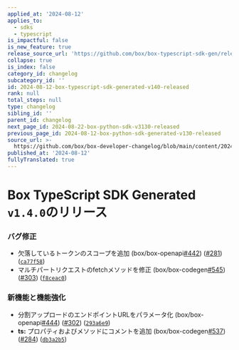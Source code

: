 ```yaml
---
applied_at: '2024-08-12'
applies_to:
  - sdks
  - typescript
is_impactful: false
is_new_feature: true
release_source_url: 'https://github.com/box/box-typescript-sdk-gen/releases/tag/v1.4.0'
collapse: true
is_index: false
category_id: changelog
subcategory_id: ''
id: 2024-08-12-box-typescript-sdk-generated-v140-released
rank: null
total_steps: null
type: changelog
sibling_id: ''
parent_id: changelog
next_page_id: 2024-08-22-box-python-sdk-v3130-released
previous_page_id: 2024-08-12-box-python-sdk-generated-v130-released
source_url: >-
  https://github.com/box/box-developer-changelog/blob/main/content/2024/08-12-box-typescript-sdk-generated-v140-released.md
published_at: '2024-08-12'
fullyTranslated: true
---
```

# Box TypeScript SDK Generated `v1.4.0`のリリース

### バグ修正

* 欠落しているトークンのスコープを追加 (box/box-openapi[#442][1]) ([#281][2]) ([`ca77f58`][3])
* マルチパートリクエストのfetchメソッドを修正 (box/box-codegen[#545][4]) ([#303][5]) ([`f8ceac0`][6])

### 新機能と機能強化

* 分割アップロードのエンドポイントURLをパラメータ化 (box/box-openapi[#444][7]) ([#302][8]) ([`293a6e9`][9])
* **ts:** プロパティおよびメソッドにコメントを追加 (box/box-codegen[#537][10]) ([#284][11]) ([`db3a2b5`][12])

[1]: https://github.com/box/box-typescript-sdk-gen/issues/442

[2]: https://github.com/box/box-typescript-sdk-gen/issues/281

[3]: https://github.com/box/box-typescript-sdk-gen/commit/ca77f58b10d3a302748750584730f0fcdd8b4b55

[4]: https://github.com/box/box-typescript-sdk-gen/issues/545

[5]: https://github.com/box/box-typescript-sdk-gen/issues/303

[6]: https://github.com/box/box-typescript-sdk-gen/commit/f8ceac005f043017e7cde310490e79ab9195f8d7

[7]: https://github.com/box/box-typescript-sdk-gen/issues/444

[8]: https://github.com/box/box-typescript-sdk-gen/issues/302

[9]: https://github.com/box/box-typescript-sdk-gen/commit/293a6e9aeabbba37e4c12e2322a79717a10e1775

[10]: https://github.com/box/box-typescript-sdk-gen/issues/537

[11]: https://github.com/box/box-typescript-sdk-gen/issues/284

[12]: https://github.com/box/box-typescript-sdk-gen/commit/db3a2b57fbe0eec17373a2acf8089ff247c98225
